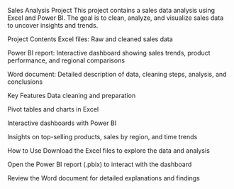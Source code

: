Sales Analysis Project
This project contains a sales data analysis using Excel and Power BI.
The goal is to clean, analyze, and visualize sales data to uncover insights and trends.

Project Contents
Excel files: Raw and cleaned sales data

Power BI report: Interactive dashboard showing sales trends, product performance, and regional comparisons

Word document: Detailed description of data, cleaning steps, analysis, and conclusions

Key Features
Data cleaning and preparation

Pivot tables and charts in Excel

Interactive dashboards with Power BI

Insights on top-selling products, sales by region, and time trends

How to Use
Download the Excel files to explore the data and analysis

Open the Power BI report (.pbix) to interact with the dashboard

Review the Word document for detailed explanations and findings

